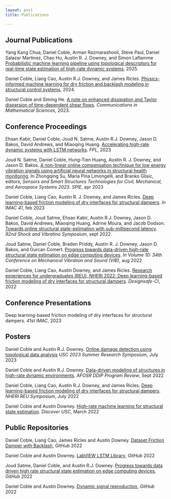 ```yaml
---
layout: post
title: Publications

---
```

## Journal Publications

Yang Kang Chua, Daniel Coble, Arman Razmarashooli, Steve Paul, Daniel Salazar Martinez, Chao Hu, Austin R. J. Downey, and Simon Laflamme [Probabilistic machine learning pipeline using topological descriptors for real-time state estimation of high-rate dynamic systems](https://cse.sc.edu/~adowney2/publications/Journal_publications/Chua2025ProbabilisticMachineLearning/Chua2025ProbabilisticMachineLearning.pdf), 2025.

Daniel Coble, Liang Cao, Austin R.J. Downey, and James Ricles. [Physics-informed machine learning for dry friction and backlash modeling in structural control systems](https://cse.sc.edu/~adowney2/publications/Journal_publications/Coble2024PhysicsInformedMachine/Coble2024PhysicsInformedMachine.pdf), 2024.

Daniel Coble and Siming He. [A note on enhanced dissipation and Taylor dispersion of time-dependent shear flows](https://par.nsf.gov/servlets/purl/10529133). *Communications in Mathematical Sciences*, 2023.

## Conference Proceedings
Ehsan Kabir, Daniel Coble, Joud N. Satme, Austin R.J. Downey, Jason D. Bakos, David Andrews, and Miaoqing Huang. [Accelerating high-rate dynamic systems with LSTM networks](https://www.researchgate.net/publication/373685921_Accelerating_LSTM-based_High-Rate_Dynamic_System_Models#fullTextFileContent). *FPL*, 2023

Joud N. Satme, Daniel Coble, Hung-Tien Huang, Austin R. J. Downey, and Jason D. Bakos. [A non-linear online compensation technique for low energy vibration signals using artificial neural networks in structural health monitoring](https://cse.sc.edu/~adowney2/publications/Conference_publications/Satme2023NonLinearVibration.pdf). In Zhongqing Su, Maria Pina Limongelli, and Branko Glisic, editors, *Sensors and Smart Structures Technologies for Civil, Mechanical, and Aerospace Systems 2023*. *SPIE*, apr 2023

Daniel Coble, Liang Cao, Austin R. J. Downey, and James Ricles. [Deep learning-based friction modeling of dry interfaces for structural dampers](https://cse.sc.edu/~adowney2/publications/Conference_publications/Coble2023DeepLearningBased.pdf). *In IMAC 41*, feb 2023

Daniel Coble, Joud Satme, Ehsan Kabir, Austin R.J. Downey, Jason D. Bakos, David Andrews, Miaoqing Huang, Adrine Moura, and Jacob Dodson. [Towards online structural state-estimation with sub-millisecond latency](https://cse.sc.edu/~adowney2/publications/Conference_publications/Coble2022TowardsOnlineStructural.pdf). *92nd Shock and Vibratino Symposium*, sept 2022.

Joud Satme, Daniel Coble, Braden Priddy, Austin R. J. Downey, Jason D. Bakos, and Gurcan Comert. [Progress towards data-driven high-rate structural state estimation on edge computing devices](https://cse.sc.edu/~adowney2/publications/Conference_publications/Satme2022ProgressTowardsData.pdf). *In Volume 10: 34th Conference on Mechanical Vibration and Sound (VIB)*, aug 2022

Daniel Coble, Liang Cao, Austin Downey, and James Ricles. [Research experiences for undergraduates (REU), NHERI 2022: Deep learning-based friction modeling of dry interfaces for structural dampers](https://www.designsafe-ci.org/data/browser/public/designsafe.storage.published/PRJ-3609). *Designsafe-CI*, 2022

## Conference Presentations

Deep learning-based friction modeling of dry interfaces for structural dampers. *41st IMAC*, 2023

## Posters

Daniel Coble and Austin R.J. Downey. [Online damage detection using topological data analysis](https://cse.sc.edu/~adowney2/publications/Posters/Coble2023OnlineDamageDetection.pdf) *USC 2023 Summer Research Symposium*, July 2023

Daniel Coble and Austin R.J. Downey. [Data-driven modeling of structures in high-rate dynamic environments](https://cse.sc.edu/~adowney2/publications/Posters/Coble2022DataDrivenModeling.pdf). *AFOSR DDIP Program Review*, Sept 2022

Daniel Coble, Liang Cao, Austin R.J. Downey, and James Ricles. [Deep learning-based friction modeling of dry interfaces for structural dampers](https://cse.sc.edu/~adowney2/publications/Posters/Coble2022DeepLearningBased.pdf). *NHERI REU Symposium*, July 2022

Daniel Coble and Austin Downey. [High-rate machine learning for structural state estimation](https://cse.sc.edu/~adowney2/publications/Posters/Coble_2022_High_rate_machine_Learning.pdf). *Discover USC*, March 2022

## Public Repositories

Daniel Coble, Liang Cao, James Ricles and Austin Downey. [Dataset Friction Damper with Backlash](https://github.com/ARTS-Laboratory/Dataset-Friction-Damper-with-Backlash), *GitHub* 2022

Daniel Coble and Austin Downey. [LabVIEW LSTM Library](https://github.com/ARTS-Laboratory/LabVIEW-LSTM), *GitHub* 2022

Joud Satme, Daniel Coble, and Austin R.J. Downey. [Progress towards data driven high rate structural state estimation on edge computing devices](https://github.com/ARTS-Laboratory/Paper-Progress-towards-data-driven-high-rate-structural-state-estimation-on-edge-computing-devices), *GitHub* 2022

Daniel Coble and Austin Downey. [Dynamic signal reproduction](https://github.com/ARTS-Laboratory/Dynamic-signal-reproduction), *GitHub* 2022